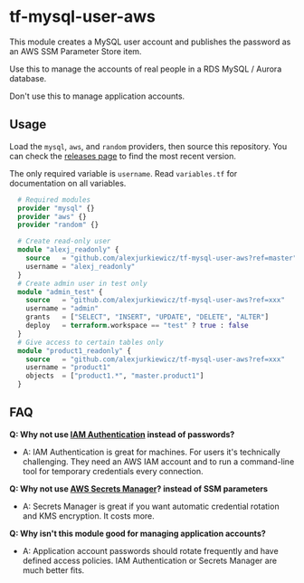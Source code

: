 # tf-mysql-user-aws

This module creates a MySQL user account and publishes the password as an AWS SSM Parameter Store item.

Use this to manage the accounts of real people in a RDS MySQL / Aurora database.

Don't use this to manage application accounts.

## Usage

Load the `mysql`, `aws`, and `random` providers, then source this repository. You can check the [releases page](https://github.com/alexjurkiewicz/tf-mysql-user-aws/releases) to find the most recent version.

The only required variable is `username`. Read `variables.tf` for documentation on all variables.

```terraform
  # Required modules
  provider "mysql" {}
  provider "aws" {}
  provider "random" {}

  # Create read-only user
  module "alexj_readonly" {
    source   = "github.com/alexjurkiewicz/tf-mysql-user-aws?ref=master"
    username = "alexj_readonly"
  }
  # Create admin user in test only
  module "admin_test" {
    source   = "github.com/alexjurkiewicz/tf-mysql-user-aws?ref=xxx"
    username = "admin"
    grants   = ["SELECT", "INSERT", "UPDATE", "DELETE", "ALTER"]
    deploy   = terraform.workspace == "test" ? true : false
  }
  # Give access to certain tables only
  module "product1_readonly" {
    source   = "github.com/alexjurkiewicz/tf-mysql-user-aws?ref=xxx"
    username = "product1"
    objects  = ["product1.*", "master.product1"]
  }
```

## FAQ

**Q: Why not use [IAM Authentication](https://docs.aws.amazon.com/AmazonRDS/latest/UserGuide/UsingWithRDS.IAMDBAuth.Connecting.AWSCLI.html) instead of passwords?**

* A: IAM Authentication is great for machines. For users it's technically challenging. They need an AWS IAM account and to run a command-line tool for temporary credentials every connection.

**Q: Why not use [AWS Secrets Manager](https://aws.amazon.com/secrets-manager/)? instead of SSM parameters**

* A: Secrets Manager is great if you want automatic credential rotation and KMS encryption. It costs more.

**Q: Why isn't this module good for managing application accounts?**

* A: Application account passwords should rotate frequently and have defined access policies. IAM Authentication or Secrets Manager are much better fits.
